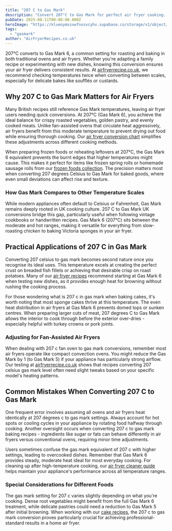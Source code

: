 ```yaml
---
title: "207 C to Gas Mark"
description: "Convert 207°C to Gas Mark for perfect air fryer cooking. Includes UK oven conversions, baking tips, and temperature equivalents."
pubDate: 2025-08-11T00:00:00.000Z
heroImage: "https://klueoymssxwfnxsvcyhv.supabase.co/storage/v1/object/public/md/207-c-to-gas-mark-b5044d64.png"
tags:
  - "gasmark"
author: "AirFryerRecipes.co.uk"
---
```


<p>207°C converts to Gas Mark 6, a common setting for roasting and baking in both traditional ovens and air fryers. Whether you're adapting a family recipe or experimenting with new dishes, knowing this conversion ensures your air fryer delivers consistent results. At <a href=https://www.airfryerrecipe.co.uk>airfryerrecipe.co.uk</a>, we recommend checking temperatures twice when converting between scales, especially for delicate bakes like soufflés or custards.</p>

<h2>Why 207 C to Gas Mark Matters for Air Fryers</h2>
<p>Many British recipes still reference Gas Mark temperatures, leaving air fryer users needing quick conversions. At 207°C (Gas Mark 6), you achieve the ideal balance for crispy roasted vegetables, golden pastry, and evenly cooked meats. Unlike fan-assisted ovens that circulate heat aggressively, air fryers benefit from this moderate temperature to prevent drying out food while ensuring thorough cooking. Our <a href=https://www.airfryerrecipe.co.uk/air-fryer-conversion-chart>air fryer conversion chart</a> simplifies these adjustments across different cooking methods.</p>
<p>When preparing frozen foods or reheating leftovers at 207°C, the Gas Mark 6 equivalent prevents the burnt edges that higher temperatures might cause. This makes it perfect for items like frozen spring rolls or homemade sausage rolls from our <a href=https://www.airfryerrecipe.co.uk/recipe-category/frozen-foods>frozen foods collection</a>. The precision matters most when converting 207 degrees Celsius to Gas Mark for baked goods, where even small deviations can affect rise and texture.</p>

<h3>How Gas Mark Compares to Other Temperature Scales</h3>
<p>While modern appliances often default to Celsius or Fahrenheit, Gas Mark remains deeply rooted in UK cooking culture. 207 C to Gas Mark UK conversions bridge this gap, particularly useful when following vintage cookbooks or handwritten recipes. Gas Mark 6 (207°C) sits between the moderate and hot ranges, making it versatile for everything from slow-roasting chicken to baking Victoria sponges in your air fryer.</p>

<h2>Practical Applications of 207 C in Gas Mark</h2>
<p>Converting 207 celsius to gas mark becomes second nature once you recognise its ideal uses. This temperature excels at creating the perfect crust on breaded fish fillets or achieving that desirable crisp on roast potatoes. Many of our <a href=https://www.airfryerrecipe.co.uk/recipes>air fryer recipes</a> recommend starting at Gas Mark 6 when testing new dishes, as it provides enough heat for browning without rushing the cooking process.</p>
<p>For those wondering what is 207 c in gas mark when baking cakes, it's worth noting that most sponge cakes thrive at this temperature. The even heat distribution in air fryers at Gas Mark 6 prevents domed tops or sunken centres. When preparing larger cuts of meat, 207 degrees C to Gas Mark allows the interior to cook through before the exterior over-dries - especially helpful with turkey crowns or pork joints.</p>

<h3>Adjusting for Fan-Assisted Air Fryers</h3>
<p>When dealing with 207 c fan oven to gas mark conversions, remember most air fryers operate like compact convection ovens. You might reduce the Gas Mark by 1 (to Gas Mark 5) if your appliance has particularly strong airflow. Our testing at <a href=https://www.airfryerrecipe.co.uk>airfryerrecipe.co.uk</a> shows that recipes converting 207 celsius gas mark level often need slight tweaks based on your specific model's heating patterns.</p>

<h2>Common Mistakes When Converting 207 C to Gas Mark</h2>
<p>One frequent error involves assuming all ovens and air fryers heat identically at 207 degrees c to gas mark settings. Always account for hot spots or cooling cycles in your appliance by rotating food halfway through cooking. Another oversight occurs when converting 207 c to gas mark baking recipes - ingredients like sugar or fats can behave differently in air fryers versus conventional ovens, requiring minor time adjustments.</p>
<p>Users sometimes confuse the gas mark equivalent of 207 c with higher settings, leading to overcooked dishes. Remember that Gas Mark 6 provides steady, moderate heat ideal for most everyday cooking. For cleaning up after high-temperature cooking, our <a href=https://www.airfryerrecipe.co.uk/air-fryer-cleaner>air fryer cleaner guide</a> helps maintain your appliance's performance across all temperature ranges.</p>

<h3>Special Considerations for Different Foods</h3>
<p>The gas mark setting for 207 c varies slightly depending on what you're cooking. Dense root vegetables might benefit from the full Gas Mark 6 treatment, while delicate pastries could need a reduction to Gas Mark 5 after initial browning. When working with our <a href=https://www.airfryerrecipe.co.uk/recipe-category/cakes>cake recipes</a>, the 207 c to gas mark conversion proves particularly crucial for achieving professional-standard results in a home air fryer.</p>